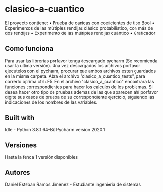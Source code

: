 # clasico-a-cuantico
El proyecto contiene:
• Prueba de canicas con coeficientes de tipo Bool
• Experimentos de las múltiples rendijas clásico probabilístico, con más de dos rendijas
• Experimento de las múltiples rendijas cuántico
• Graficador
## Como funciona
Para usar las librerias porfavor tenga descargado pycharm (Se recomienda usar la ultima versión). Una vez descargados los archivos porfavor ejecutelos con el pycharm, procurar que ambos archivos esten guardados en la misma carpeta. Abra el archivo "clasico_a_cuantico_tests", para correrlo oprima ctrl+F5. En el archivo "clasico_a_cuantico" encontrara las funciones correspondientes para hacer los calculos de los problemas.
Si desea hacer otro tipo de pruebas ademas de las que aparecen ahí porfavor digite sus casos de prueba de su correspondiente ejercicio, siguiendo las indicaciones de los nombres de las variables.
## Built with
Idle - Python 3.8.1 64-Bit
Pycharm version 2020.1
## Versiones
Hasta la fehca 1 versión disponibles
## Autores
Daniel Esteban Ramos Jimenez - Estudiante ingenieria de sistemas
